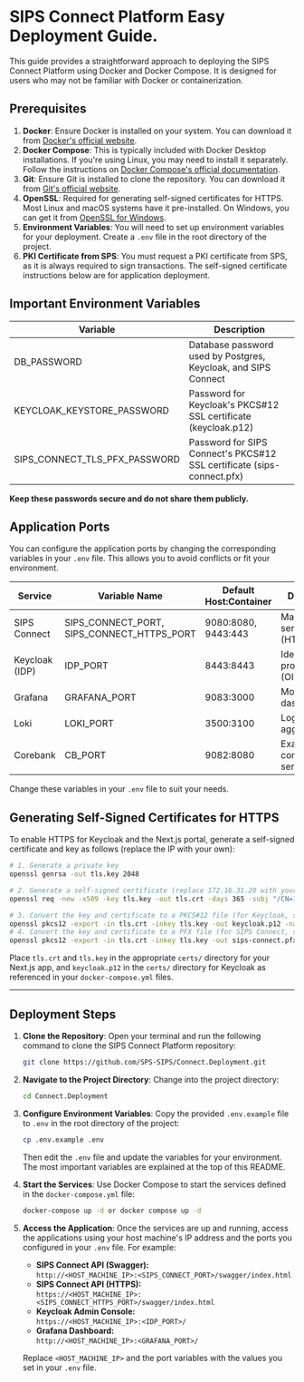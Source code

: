 # SIPS Connect Platform Easy Deployment Guide.

This guide provides a straightforward approach to deploying the SIPS Connect Platform using Docker and Docker Compose. It is designed for users who may not be familiar with Docker or containerization.


## Prerequisites

1. **Docker**: Ensure Docker is installed on your system. You can download it from [Docker's official website](https://www.docker.com/get-started).
2. **Docker Compose**: This is typically included with Docker Desktop installations. If you're using Linux, you may need to install it separately. Follow the instructions on [Docker Compose's official documentation](https://docs.docker.com/compose/install/).
3. **Git**: Ensure Git is installed to clone the repository. You can download it from [Git's official website](https://git-scm.com/downloads).
4. **OpenSSL**: Required for generating self-signed certificates for HTTPS. Most Linux and macOS systems have it pre-installed. On Windows, you can get it from [OpenSSL for Windows](https://slproweb.com/products/Win32OpenSSL.html).
5. **Environment Variables**: You will need to set up environment variables for your deployment. Create a `.env` file in the root directory of the project.
6. **PKI Certificate from SPS**: You must request a PKI certificate from SPS, as it is always required to sign transactions. The self-signed certificate instructions below are for application deployment.

## Important Environment Variables

| Variable                        | Description                                                      |
|---------------------------------|------------------------------------------------------------------|
| DB_PASSWORD                     | Database password used by Postgres, Keycloak, and SIPS Connect   |
| KEYCLOAK_KEYSTORE_PASSWORD      | Password for Keycloak's PKCS#12 SSL certificate (keycloak.p12)    |
| SIPS_CONNECT_TLS_PFX_PASSWORD   | Password for SIPS Connect's PKCS#12 SSL certificate (sips-connect.pfx) |

**Keep these passwords secure and do not share them publicly.**

## Application Ports

You can configure the application ports by changing the corresponding variables in your `.env` file. This allows you to avoid conflicts or fit your environment.

| Service         | Variable Name           | Default Host:Container | Description                |
|-----------------|------------------------|------------------------|----------------------------|
| SIPS Connect    | SIPS_CONNECT_PORT, SIPS_CONNECT_HTTPS_PORT | 9080:8080, 9443:443 | Main API service (HTTP/HTTPS) |
| Keycloak (IDP)  | IDP_PORT               | 8443:8443              | Identity provider (OIDC, HTTPS) |
| Grafana         | GRAFANA_PORT           | 9083:3000              | Monitoring dashboard       |
| Loki            | LOKI_PORT              | 3500:3100              | Log aggregation            |
| Corebank        | CB_PORT                | 9082:8080              | Example consumer service   |

Change these variables in your `.env` file to suit your needs.
## Generating Self-Signed Certificates for HTTPS

To enable HTTPS for Keycloak and the Next.js portal, generate a self-signed certificate and key as follows (replace the IP with your own):

```sh
# 1. Generate a private key
openssl genrsa -out tls.key 2048

# 2. Generate a self-signed certificate (replace 172.16.31.20 with your server's IP or DNS name)
openssl req -new -x509 -key tls.key -out tls.crt -days 365 -subj "/CN=172.16.31.20"

# 3. Convert the key and certificate to a PKCS#12 file (for Keycloak, set your own password)
openssl pkcs12 -export -in tls.crt -inkey tls.key -out keycloak.p12 -name keycloak -password pass:YOUR_PASSWORD
# 4. Convert the key and certificate to a PFX file (for SIPS Connect, set your own password)
openssl pkcs12 -export -in tls.crt -inkey tls.key -out sips-connect.pfx -name sips-connect -password pass:YOUR_PASSWORD
```

Place `tls.crt` and `tls.key` in the appropriate `certs/` directory for your Next.js app, and `keycloak.p12` in the `certs/` directory for Keycloak as referenced in your `docker-compose.yml` files.

---
## Deployment Steps

1. **Clone the Repository**: Open your terminal and run the following command to clone the SIPS Connect Platform repository:

   ```bash
   git clone https://github.com/SPS-SIPS/Connect.Deployment.git
   ```

2. **Navigate to the Project Directory**: Change into the project directory:
   ```bash
   cd Connect.Deployment
   ```
3. **Configure Environment Variables**: Copy the provided `.env.example` file to `.env` in the root directory of the project:

   ```bash
   cp .env.example .env
   ```

   Then edit the `.env` file and update the variables for your environment. The most important variables are explained at the top of this README.
4. **Start the Services**: Use Docker Compose to start the services defined in the `docker-compose.yml` file:
   ```bash
   docker-compose up -d or docker compose up -d 
   ```
5. **Access the Application**: Once the services are up and running, access the applications using your host machine's IP address and the ports you configured in your `.env` file. For example:

    - **SIPS Connect API (Swagger):**  
       `http://<HOST_MACHINE_IP>:<SIPS_CONNECT_PORT>/swagger/index.html`
    - **SIPS Connect API (HTTPS):**  
       `https://<HOST_MACHINE_IP>:<SIPS_CONNECT_HTTPS_PORT>/swagger/index.html`
    - **Keycloak Admin Console:**  
       `https://<HOST_MACHINE_IP>:<IDP_PORT>/`
    - **Grafana Dashboard:**  
       `http://<HOST_MACHINE_IP>:<GRAFANA_PORT>/`

    Replace `<HOST_MACHINE_IP>` and the port variables with the values you set in your `.env` file.
